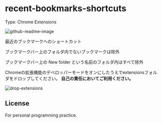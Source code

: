 # recent-bookmarks-shortcuts

Type: Chrome Extensions

![github-readme-image](https://github.com/user-attachments/assets/90609a76-cdeb-487c-89c8-3bbd8b8fc42f)

最近のブックマークへのショートカット

ブックマークバー上のフォルダ内でないブックマークは除外

ブックマークバー上の New folder という名前のフォルダ内はすべて除外

Chromeの拡張機能のデベロッパーモードをオンにしたうえでextensionsフォルダをドロップしてください。
**自己の責任においてご利用ください。**

![drop-extensions](https://github.com/user-attachments/assets/c00e2f01-0e7c-4136-a9d1-3177e4429426)

## License

For personal programming practice.
